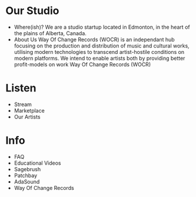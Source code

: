 # Our Studio
  - Where(ish)?
We are a studio startup located in Edmonton, in the heart of the plains of Alberta, Canada.
  - About Us
Way Of Change Records (WOCR) is an independant hub focusing on the production and distribution of music and cultural works, utilising modern technologies to transcend artist-hostile conditions on modern platforms. We intend to enable artists both by providing better profit-models on work
Way Of Change Records (WOCR)
  
# Listen
  - Stream
  - Marketplace
  - Our Artists
  
# Info
  - FAQ
  - Educational Videos
  - Sagebrush
  - Patchbay
  - AdaSound
  - Way Of Change Records
